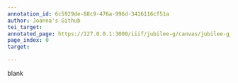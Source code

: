 ```yaml
---
annotation_id: 6c5929de-88c9-476a-996d-3416116cf51a
author: Joanna's Github
tei_target: 
annotated_page: https://127.0.0.1:3000/iiif/jubilee-g/canvas/jubilee-g_00000095.jpg
page_index: 0
target: 

---
```

<p>blank</p>